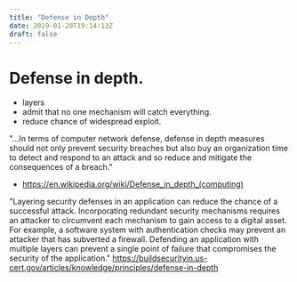 ```yaml
---
title: "Defense in Depth"
date: 2019-01-20T19:14:13Z
draft: false
---
```





Defense in depth.   
=================
- layers
- admit that no one mechanism will catch everything.
- reduce chance of widespread exploit.


"...In terms of computer network defense, defense in depth measures should not only prevent security breaches but also buy an organization time to detect and respond to an attack and so reduce and mitigate the consequences of a breach."
- https://en.wikipedia.org/wiki/Defense_in_depth_(computing)

"Layering security defenses in an application can reduce the chance of a successful attack. Incorporating redundant security mechanisms requires an attacker to circumvent each mechanism to gain access to a digital asset. For example, a software system with authentication checks may prevent an attacker that has subverted a firewall. Defending an application with multiple layers can prevent a single point of failure that compromises the security of the application."
https://buildsecurityin.us-cert.gov/articles/knowledge/principles/defense-in-depth




